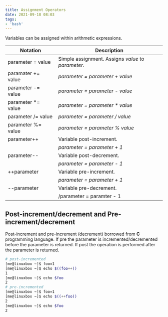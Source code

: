 ```yaml
---
title: Assignment Operators
date: 2021-09-18 08:03
tags:
- 'bash'
---
```


Variables can be assigned within arithmetic expressions.

| Notation            | Description                                        |
|---------------------|----------------------------------------------------|
| parameter = value   | Simple assignment. Assigns *value* to *parameter*. |
| paramater += value  | *parameter = parameter + value*                    |
| parameter -= value  | *parameter = parameter - value*                    |
| parameter \*= value | *parameter = parameter \* value*                   |
| parameter /= value  | *parameter = parameter / value*                    |
| parameter %= value  | *parameter = parameter % value*                    |
| parameter++         | Variable post-increment.                           |
|                     | *parameter = parameter + 1*                        |
| parameter--         | Variable post-decrement.                           |
|                     | *parameter = parameter - 1*                        |
| ++parameter         | Variable pre-increment.                            |
|                     | *parameter = parameter + 1*                        |
| --parameter         | Variable pre-decrement.                            |
|                     | /parameter = paramter - 1                          |


## Post-increment/decrement and Pre-increment/decrement

Post-increment and pre-increment (decrement) borrowed from **C**
programming language. If pre the parameter is
incremented/decremented before the parameter is returned. If post
the operation is performed after the parameter is returned.

``` bash
# post-incremented
[me@linuxbox ~]$ foo=1
[me@linuxbox ~]$ echo $((foo++))
1
[me@linuxbox ~]$ echo $foo
2
# pre-incremented
[me@linuxbox ~]$ foo=1
[me@linuxbox ~]$ echo $((++foo))
2
[me@linuxbox ~]$ echo $foo
2
```
